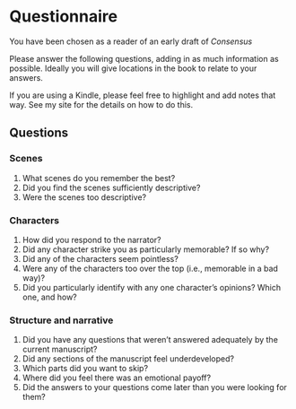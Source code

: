 # Questionnaire

You have been chosen as a reader of an early draft of *Consensus*

Please answer the following questions, adding in as much information as possible. Ideally you will give locations in the book to relate to your answers.

If you are using a Kindle, please feel free to highlight and add notes that way. See my site for the details on how to do this.

## Questions

### Scenes
1. What scenes do you remember the best?
2. Did you find the scenes sufficiently descriptive?
3. Were the scenes too descriptive?

### Characters
1. How did you respond to the narrator?
2. Did any character strike you as particularly memorable? If so why?
3. Did any of the characters seem pointless?
4. Were any of the characters too over the top (i.e., memorable in a bad way)?
5. Did you particularly identify with any one character’s opinions? Which one, and how?

### Structure and narrative

1. Did you have any questions that weren’t answered adequately by the current manuscript?
2. Did any sections of the manuscript feel underdeveloped?
3. Which parts did you want to skip?
4. Where did you feel there was an emotional payoff?
5. Did the answers to your questions come later than you were looking for them?
